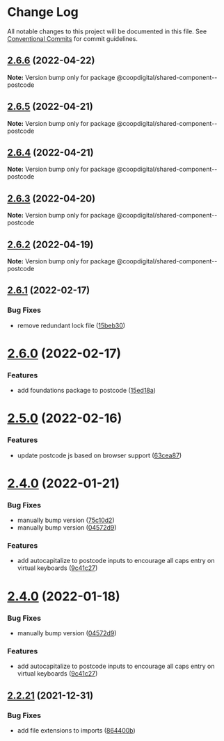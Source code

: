 # Change Log

All notable changes to this project will be documented in this file.
See [Conventional Commits](https://conventionalcommits.org) for commit guidelines.

## [2.6.6](https://github.com/coopdigital/coop-frontend/compare/@coopdigital/shared-component--postcode@2.6.5...@coopdigital/shared-component--postcode@2.6.6) (2022-04-22)

**Note:** Version bump only for package @coopdigital/shared-component--postcode





## [2.6.5](https://github.com/coopdigital/coop-frontend/compare/@coopdigital/shared-component--postcode@2.6.4...@coopdigital/shared-component--postcode@2.6.5) (2022-04-21)

**Note:** Version bump only for package @coopdigital/shared-component--postcode





## [2.6.4](https://github.com/coopdigital/coop-frontend/compare/@coopdigital/shared-component--postcode@2.6.3...@coopdigital/shared-component--postcode@2.6.4) (2022-04-21)

**Note:** Version bump only for package @coopdigital/shared-component--postcode





## [2.6.3](https://github.com/coopdigital/coop-frontend/compare/@coopdigital/shared-component--postcode@2.6.2...@coopdigital/shared-component--postcode@2.6.3) (2022-04-20)

**Note:** Version bump only for package @coopdigital/shared-component--postcode





## [2.6.2](https://github.com/coopdigital/coop-frontend/compare/@coopdigital/shared-component--postcode@2.6.1...@coopdigital/shared-component--postcode@2.6.2) (2022-04-19)

**Note:** Version bump only for package @coopdigital/shared-component--postcode





## [2.6.1](https://github.com/coopdigital/coop-frontend/compare/@coopdigital/shared-component--postcode@2.6.0...@coopdigital/shared-component--postcode@2.6.1) (2022-02-17)


### Bug Fixes

* remove redundant lock file ([15beb30](https://github.com/coopdigital/coop-frontend/commit/15beb308b22983e6151cd28df99ff70359534cd4))





# [2.6.0](https://github.com/coopdigital/coop-frontend/compare/@coopdigital/shared-component--postcode@2.5.0...@coopdigital/shared-component--postcode@2.6.0) (2022-02-17)


### Features

* add foundations package to postcode ([15ed18a](https://github.com/coopdigital/coop-frontend/commit/15ed18afcaa392941fbbb3bc679ed9e96234ee4f))





# [2.5.0](https://github.com/coopdigital/coop-frontend/compare/@coopdigital/shared-component--postcode@2.4.0...@coopdigital/shared-component--postcode@2.5.0) (2022-02-16)


### Features

* update postcode js based on browser support ([63cea87](https://github.com/coopdigital/coop-frontend/commit/63cea87fe696daa92fd579371dbab4e512310111))





# [2.4.0](https://github.com/coopdigital/coop-frontend/compare/@coopdigital/shared-component--postcode@2.2.21...@coopdigital/shared-component--postcode@2.4.0) (2022-01-21)


### Bug Fixes

* manually bump version ([75c10d2](https://github.com/coopdigital/coop-frontend/commit/75c10d2d1032d18d468c4ee8a0f6a43ea101623b))
* manually bump version ([04572d9](https://github.com/coopdigital/coop-frontend/commit/04572d9cb12fbc23c3f89509d3550a0be921c4b7))


### Features

* add autocapitalize to postcode inputs to encourage all caps entry on virtual keyboards ([9c41c27](https://github.com/coopdigital/coop-frontend/commit/9c41c27c586944f9d593ed1169d8aa55194d7a97))





# [2.4.0](https://github.com/coopdigital/coop-frontend/compare/@coopdigital/shared-component--postcode@2.2.21...@coopdigital/shared-component--postcode@2.4.0) (2022-01-18)


### Bug Fixes

* manually bump version ([04572d9](https://github.com/coopdigital/coop-frontend/commit/04572d9cb12fbc23c3f89509d3550a0be921c4b7))


### Features

* add autocapitalize to postcode inputs to encourage all caps entry on virtual keyboards ([9c41c27](https://github.com/coopdigital/coop-frontend/commit/9c41c27c586944f9d593ed1169d8aa55194d7a97))





## [2.2.21](https://github.com/coopdigital/coop-frontend/compare/@coopdigital/shared-component--postcode@2.2.20...@coopdigital/shared-component--postcode@2.2.21) (2021-12-31)


### Bug Fixes

* add file extensions to imports ([864400b](https://github.com/coopdigital/coop-frontend/commit/864400b47670a8103c7f04a7ef8fbb013a13891e))
